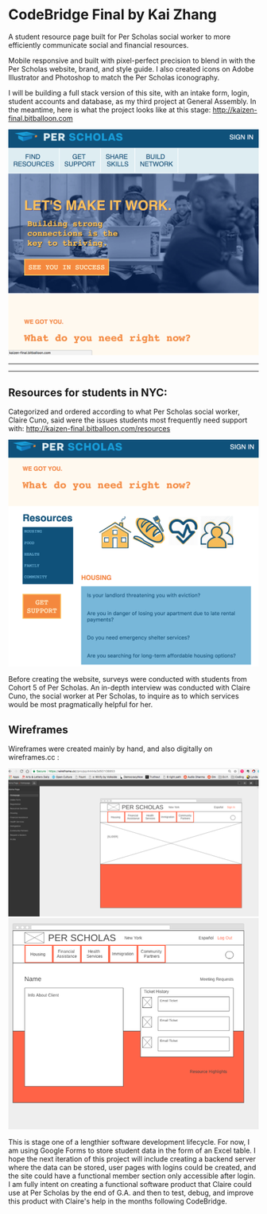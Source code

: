 # CodeBridge Final by Kai Zhang

A student resource page built for Per Scholas social worker to more efficiently communicate social and financial resources.

Mobile responsive and built with pixel-perfect precision to blend in with the Per Scholas website, brand, and style guide. I also created icons on Adobe Illustrator and Photoshop to match the Per Scholas iconography.

I will be building a full stack version of this site, with an intake form, login, student accounts and database, as my third project at General Assembly. In the meantime, here is what the project looks like at this stage: http://kaizen-final.bitballoon.com

![Home Page](https://github.com/kaizenagility/CodeBridge-Final/blob/master/Screen%20Shot%202017-11-16%20at%207.37.25%20PM.png)

-----
-----



## Resources for students in NYC: 
Categorized and ordered according to what Per Scholas social worker, Claire Cuno, said were the issues students most frequently need support with: http://kaizen-final.bitballoon.com/resources

![Resources](https://github.com/kaizenagility/CodeBridge-Final/blob/master/Screen%20Shot%202017-11-16%20at%207.37.39%20PM.png)




Before creating the website, surveys were conducted with students from Cohort 5 of Per Scholas. An in-depth interview was conducted with Claire Cuno, the social worker at Per Scholas, to inquire as to which services would be most pragmatically helpful for her. 

## Wireframes

Wireframes were created mainly by hand, and also digitally on wireframes.cc :

![Wireframe Home Page](images/wireframe1.png)
![Wireframe User Page](images/wireframe2.png)

This is stage one of a lengthier software development lifecycle. For now, I am using Google Forms to store student data in the form of an Excel table. I hope the next iteration of this project will include creating a backend server where the data can be stored, user pages with logins could be created, and the site could have a functional member section only accessible after login. I am fully intent on creating a functional software product that Claire could use at Per Scholas by the end of G.A. and then to test, debug, and improve this product with Claire's help in the months following CodeBridge.
